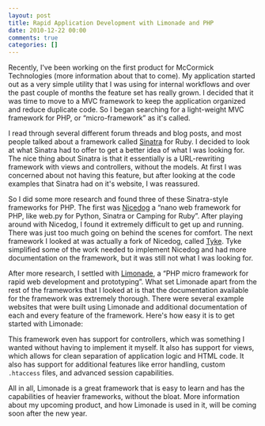 ```yaml
---
layout: post
title: Rapid Application Development with Limonade and PHP
date: 2010-12-22 00:00
comments: true
categories: []
---
```

<p>Recently, I've been working on the first product for McCormick Technologies (more information about that to come). My application started out as a very simple utility that I was using for internal workflows and over the past couple of months the feature set has really grown. I decided that it was time to move to a MVC framework to keep the application organized and reduce duplicate code. So I began searching for a light-weight MVC framework for PHP, or &ldquo;micro-framework&rdquo; as it's called.</p>

<p>I read through several different forum threads and blog posts, and most people talked about a framework called <a href="http://www.sinatrarb.com/" target="_blank">Sinatra</a> for Ruby. I decided to look at what Sinatra had to offer to get a better idea of what I was looking for. The nice thing about Sinatra is that it essentially is a URL-rewriting framework with views and controllers, without the models. At first I was concerned about not having this feature, but after looking at the code examples that Sinatra had on it's website, I was reassured.</p>

<p>So I did some more research and found three of these Sinatra-style frameworks for PHP. The first was <a href="https://github.com/bastos/nicedog" target="_blank">Nicedog</a> a &ldquo;nano web framework for PHP, like web.py for Python, Sinatra or Camping for Ruby&rdquo;. After playing around with Nicedog, I found it extremely difficult to get up and running. There was just too much going on behind the scenes for comfort. The next framework I looked at was actually a fork of Nicedog, called <a href="https://github.com/digitarald/tyke" target="_blank">Tyke</a>. Tyke simplified some of the work needed to implement Nicedog and had more documentation on the framework, but it was still not what I was looking for.</p>

<p>After more research, I settled with <a href="http://www.limonade-php.net/" target="_blank">Limonade</a>, a &ldquo;PHP micro framework for rapid web development and prototyping&rdquo;. What set Limonade apart from the rest of the frameworks that I looked at is that the documentation available for the framework was extremely thorough. There were several example websites that were built using Limonade and additional documentation of each and every feature of the framework. Here's how easy it is to get started with Limonade:</p>

<script src="https://gist.github.com/752574.js"> </script>


<p></p>

<p>This framework even has support for controllers, which was something I wanted without having to implement it myself. It also has support for views, which allows for clean separation of application logic and HTML code. It also has support for additional features like error handling, custom <code>.htaccess</code> files, and advanced session capabilities.</p>

<p>All in all, Limonade is a great framework that is easy to learn and has the capabilities of heavier frameworks, without the bloat. More information about my upcoming product, and how Limonade is used in it, will be coming soon after the new year.</p>
